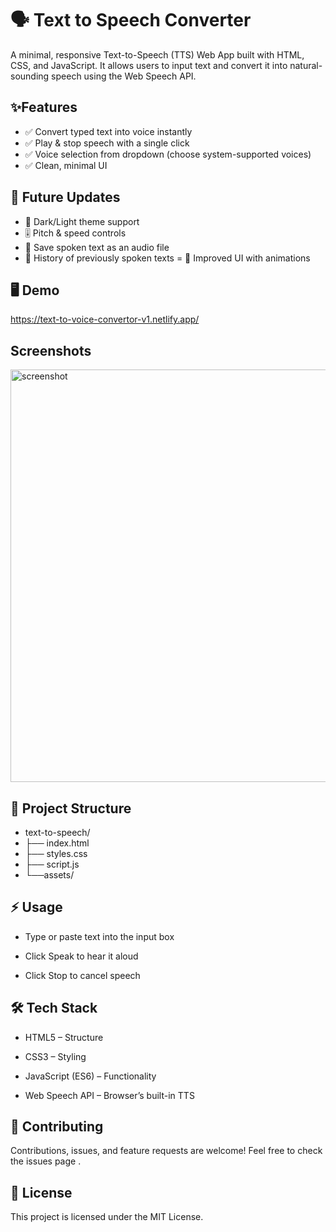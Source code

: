  # 🗣️ Text to Speech Converter

A minimal, responsive Text-to-Speech (TTS) Web App built with HTML, CSS, and JavaScript.
It allows users to input text and convert it into natural-sounding speech using the Web Speech API.
## ✨Features

- ✅ Convert typed text into voice instantly
- ✅ Play & stop speech with a single click
- ✅ Voice selection from dropdown (choose system-supported voices)
- ✅ Clean, minimal UI

## 🌟 Future Updates

- 🚀 Dark/Light theme support
- 🎚️ Pitch & speed controls
- 💾 Save spoken text as an audio file
- 📜 History of previously spoken texts
= 🎨 Improved UI with animations

## 🖥️ Demo
https://text-to-voice-convertor-v1.netlify.app/
## Screenshots
<img width="803" height="660" alt="screenshot" src="https://github.com/user-attachments/assets/5fdea0a1-6bdb-470a-81fe-65bf2d1e9fcd" />

 

## 📂 Project Structure
- text-to-speech/
- ├── index.html 
- ├── styles.css       
- ├── script.js       
- └──assets/         
## ⚡ Usage

- Type or paste text into the input box

- Click Speak to hear it aloud

- Click Stop to cancel speech
## 🛠️  Tech Stack

- HTML5 – Structure

- CSS3 – Styling

- JavaScript (ES6) – Functionality

- Web Speech API – Browser’s built-in TTS

## 🤝 Contributing

Contributions, issues, and feature requests are welcome!
Feel free to check the issues page 
.

## 📜 License

This project is licensed under the MIT License.

